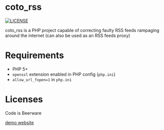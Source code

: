 coto_rss
===
[![LICENSE](https://img.shields.io/badge/license-beerware-blue.svg)](LICENSE.md)

coto_rss is a PHP project capable of correcting faulty RSS feeds rampaging around the internet (can also be used as an RSS feeds proxy)

Requirements
===

* PHP 5+
* `openssl` extension enabled in PHP config (`php.ini`)
* `allow_url_fopen=1` in `php.ini`

Licenses
===
Code is Beerware

[demo website](http://albirew.fr/bordel/coto_rss.php)
